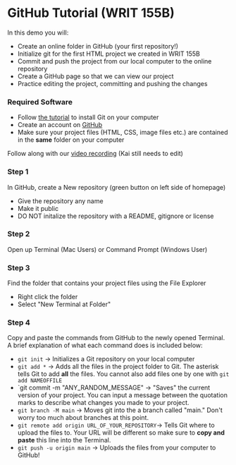 # GitHub Tutorial (WRIT 155B) 

In this demo you will: 
- Create an online folder in GitHub (your first repository!) 
- Initialize git for the first HTML project we created in WRIT 155B
- Commit and push the project from our local computer to the online repository 
- Create a GitHub page so that we can view our project
- Practice editing the project, committing and pushing the changes

### Required Software 
- Follow [the tutorial](https://www.atlassian.com/git/tutorials/install-git#windows) to install Git on your computer 
- Create an account on [GitHub](https://github.com/)
- Make sure your project files (HTML, CSS, image files etc.) are contained in the **same** folder on your computer 

Follow along with our [video recording]() (Kai still needs to edit) 

### Step 1
In GitHub, create a New repository (green button on left side of homepage) 
- Give the repository any name 
- Make it public 
- DO NOT initalize the repository with a README, gitignore or license 

### Step 2 
Open up Terminal (Mac Users) or Command Prompt (Windows User) 

### Step 3 
Find the folder that contains your project files using the File Explorer
- Right click the folder
- Select "New Terminal at Folder" 

### Step 4 
Copy and paste the commands from GitHub to the newly opened Terminal. A brief explanation of what each command does is included below: 
- `git init` -> Initializes a Git repository on your local computer 
- `git add *` -> Adds all the files in the project folder to Git. The asterisk tells Git to add **all** the files. You cannot also add files one by one with `git add NAMEOFFILE`
- `git commit -m "ANY_RANDOM_MESSAGE" -> "Saves" the current version of your project. You can input a message between the quotation marks to describe what changes you made to your project. 
- `git branch -M main` -> Moves git into the a branch called "main." Don't worry too much about branches at this point. 
- `git remote add origin URL_OF_YOUR_REPOSITORY`-> Tells Git where to upload the files to. Your URL will be different so make sure to **copy and paste** this line into the Terminal. 
- `git push -u origin main` -> Uploads the files from your computer to GitHub! 
